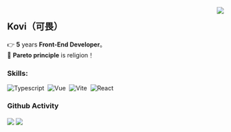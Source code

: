 <img align="right" src="https://count.getloli.com/get/@:kvchen95?theme=rule34">

## Kovi（可畏）  

👉 **5** years **Front-End Developer**。  
🚩 **Pareto principle** is religion！  


### **Skills:**

![Typescript](https://img.shields.io/badge/-Typescript-05122A?style=flat&logo=Typescript)&nbsp;
![Vue](https://img.shields.io/badge/-Vue-05122A?style=flat&logo=vue.js)&nbsp;
![Vite](https://img.shields.io/badge/-Vite-05122A?style=flat&logo=Vite)&nbsp;
![React](https://img.shields.io/badge/-React-05122A?style=flat&logo=React)&nbsp;













### Github Activity                                          


<p align="left" style="dispaly:flex;">
  <a>
    <img align="center" src="https://github-readme-stats.vercel.app/api?username=kvchen95&show_icons=true&theme=vue&show_icons=true&include_all_commits=true&count_private=true"/>
  </a>
  <a>
    <img align="center" src="https://github-readme-stats.vercel.app/api/top-langs/?username=kvchen95&theme=vue&langs_count=6&layout=compact&langs_count=8&theme=algolia"/>
  </a>
</p>
